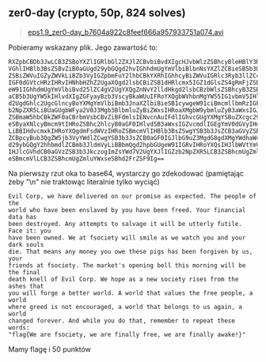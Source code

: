 ## zer0-day (crypto, 50p, 824 solves)

> [eps1.9_zer0-day_b7604a922c8feef666a957933751a074.avi](zer0-day.bin)

Pobieramy wskazany plik. Jego zawartość to:

    RXZpbCBDb3JwLCB3ZSBoYXZlIGRlbGl2ZXJlZCBvbiBvdXIgcHJvbWlzZSBhcyBleHBlY3RlZC4g\n
    VGhlIHBlb3BsZSBvZiB0aGUgd29ybGQgd2hvIGhhdmUgYmVlbiBlbnNsYXZlZCBieSB5b3UgaGF2\n
    ZSBiZWVuIGZyZWVkLiBZb3VyIGZpbmFuY2lhbCBkYXRhIGhhcyBiZWVuIGRlc3Ryb3llZC4gQW55\n
    IGF0dGVtcHRzIHRvIHNhbHZhZ2UgaXQgd2lsbCBiZSB1dHRlcmx5IGZ1dGlsZS4gRmFjZSBpdDog\n
    eW91IGhhdmUgYmVlbiBvd25lZC4gV2UgYXQgZnNvY2lldHkgd2lsbCBzbWlsZSBhcyB3ZSB3YXRj\n
    aCB5b3UgYW5kIHlvdXIgZGFyayBzb3VscyBkaWUuIFRoYXQgbWVhbnMgYW55IG1vbmV5IHlvdSBv\n
    d2UgdGhlc2UgcGlncyBoYXMgYmVlbiBmb3JnaXZlbiBieSB1cywgeW91ciBmcmllbmRzIGF0IGZz\n
    b2NpZXR5LiBUaGUgbWFya2V0J3Mgb3BlbmluZyBiZWxsIHRoaXMgbW9ybmluZyB3aWxsIGJlIHRo\n
    ZSBmaW5hbCBkZWF0aCBrbmVsbCBvZiBFdmlsIENvcnAuIFdlIGhvcGUgYXMgYSBuZXcgc29jaWV0\n
    eSByaXNlcyBmcm9tIHRoZSBhc2hlcyB0aGF0IHlvdSB3aWxsIGZvcmdlIGEgYmV0dGVyIHdvcmxk\n
    LiBBIHdvcmxkIHRoYXQgdmFsdWVzIHRoZSBmcmVlIHBlb3BsZSwgYSB3b3JsZCB3aGVyZSBncmVl\n
    ZCBpcyBub3QgZW5jb3VyYWdlZCwgYSB3b3JsZCB0aGF0IGJlbG9uZ3MgdG8gdXMgYWdhaW4sIGEg\n
    d29ybGQgY2hhbmdlZCBmb3JldmVyLiBBbmQgd2hpbGUgeW91IGRvIHRoYXQsIHJlbWVtYmVyIHRv\n
    IHJlcGVhdCB0aGVzZSB3b3JkczogImZsYWd7V2UgYXJlIGZzb2NpZXR5LCB3ZSBhcmUgZmluYWxs\n
    eSBmcmVlLCB3ZSBhcmUgZmluYWxseSBhd2FrZSF9Ig==

Na pierwszy rzut oka to base64, wystarczy go zdekodować (pamiętając żeby "\n" nie traktowąc literalnie tylko wyciąć)

    Evil Corp, we have delivered on our promise as expected. The people of the
    world who have been enslaved by you have been freed. Your financial data has
    been destroyed. Any attempts to salvage it will be utterly futile. Face it: you
    have been owned. We at fsociety will smile as we watch you and your dark souls
    die. That means any money you owe these pigs has been forgiven by us, your
    friends at fsociety. The market's opening bell this morning will be the final
    death knell of Evil Corp. We hope as a new society rises from the ashes that
    you will forge a better world. A world that values the free people, a world
    where greed is not encouraged, a world that belongs to us again, a world
    changed forever. And while you do that, remember to repeat these words:
    "flag{We are fsociety, we are finally free, we are finally awake!}"

Mamy flagę i 50 punktów
